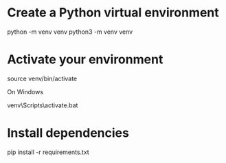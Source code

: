 # Create a Python virtual environment

python -m venv venv
python3 -m venv venv

# Activate your environment

source venv/bin/activate

On Windows

venv\Scripts\activate.bat

# Install dependencies

pip install -r requirements.txt